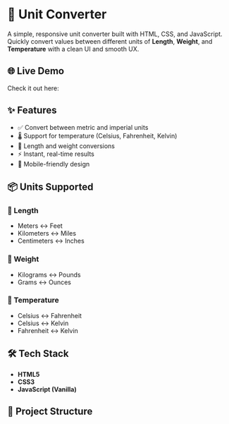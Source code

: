# 🧮 Unit Converter

A simple, responsive unit converter built with HTML, CSS, and JavaScript. Quickly convert values between different units of **Length**, **Weight**, and **Temperature** with a clean UI and smooth UX.

## 🌐 Live Demo
Check it out here: 

## ✨ Features
- ✅ Convert between metric and imperial units
- 🌡️ Support for temperature (Celsius, Fahrenheit, Kelvin)
- 📏 Length and weight conversions
- ⚡ Instant, real-time results
- 📱 Mobile-friendly design

## 📦 Units Supported

### 🔹 Length
- Meters ↔ Feet
- Kilometers ↔ Miles
- Centimeters ↔ Inches

### 🔹 Weight
- Kilograms ↔ Pounds
- Grams ↔ Ounces

### 🔹 Temperature
- Celsius ↔ Fahrenheit
- Celsius ↔ Kelvin
- Fahrenheit ↔ Kelvin

## 🛠️ Tech Stack
- **HTML5**
- **CSS3**
- **JavaScript (Vanilla)**

## 📁 Project Structure
